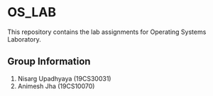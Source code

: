 # OS_LAB
This repository contains the lab assignments for Operating Systems Laboratory.

## Group Information
1. Nisarg Upadhyaya (19CS30031)
2. Animesh Jha (19CS10070)
